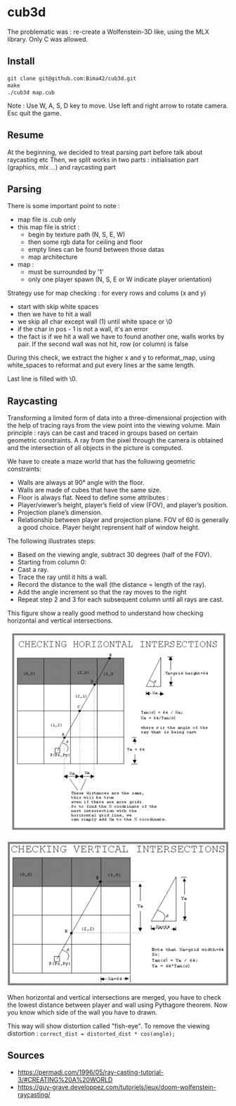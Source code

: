# cub3d
The problematic was : re-create a Wolfenstein-3D like, using the MLX library. 
Only C was allowed.

## Install

```
git clone git@github.com:Bima42/cub3d.git
make
./cub3d map.cub
```

Note : Use W, A, S, D key to move. Use left and right arrow to rotate camera. Esc quit the game.

## Resume
At the beginning, we decided to treat parsing part before talk about raycasting etc
Then, we split works in two parts : initialisation part (graphics, mlx ...) and raycasting part

## Parsing
There is some important point to note :
- map file is .cub only
- this map file is strict :
	- begin by texture path (N, S, E, W)
	- then some rgb data for ceiling and floor
	- empty lines can be found between those datas
	- map architecture
- map :
	- must be surrounded by '1'
	- only one player spawn (N, S, E or W indicate player orientation)

Strategy use for map checking : for every rows and colums (x and y)
- start with skip white spaces
- then we have to hit a wall
- we skip all char except wall (1) until white space or \0
- if the char in pos - 1 is not a wall, it's an error
- the fact is if we hit a wall we have to found another one, walls works by pair. If the second wall was not hit, row (or column) is false

During this check, we extract the higher x and y to reformat_map, using white_spaces to reformat and put every lines ar the same length.

Last line is filled with \0.
	
## Raycasting
Transforming a limited form of data into a three-dimensional projection with the help of tracing rays from the view point into the viewing volume. 
Main principle :  rays can be cast and traced in groups based on certain geometric constraints.
A ray from the pixel through the camera is obtained and the intersection of all objects in the picture is computed.

We have to create a maze world that has the following geometric constraints:
- Walls are always at 90° angle with the floor.
- Walls are made of cubes that have the same size.
- Floor is always flat.
Need to define some attributes :
- Player/viewer’s height, player’s field of view (FOV), and player’s position.
- Projection plane’s dimension.
- Relationship between player and projection plane.
FOV of 60 is generally a good choice.
Player height reprensent half of window height.

The following illustrates steps:
- Based on the viewing angle, subtract 30 degrees (half of the FOV).
- Starting from column 0:
- Cast a ray.
- Trace the ray until it hits a wall.
- Record the distance to the wall (the distance = length of the ray).
- Add the angle increment so that the ray moves to the right
- Repeat step 2 and 3 for each subsequent column until all rays are cast.

This figure show a really good method to understand how checking horizontal and vertical intersections.

![Horizontal_check](/assets/horizontal_check.png)

![Vertical_check](/assets/vertical_check.png)

When horizontal and vertical intersections are merged, you have to check the lowest distance between player and wall using Pythagore theorem.
Now you know which side of the wall you have to drawn.

This way will show distortion called "fish-eye".
To remove the viewing distortion : ```correct_dist = distorted_dist * cos(angle);```

## Sources
- https://permadi.com/1996/05/ray-casting-tutorial-3/#CREATING%20A%20WORLD
- https://guy-grave.developpez.com/tutoriels/jeux/doom-wolfenstein-raycasting/
